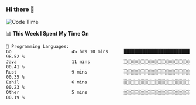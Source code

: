 ### Hi there 👋

<!--
**CrazyCollin/crazycollin** is a ✨ _special_ ✨ repository because its `README.md` (this file) appears on your GitHub profile.

Here are some ideas to get you started:

- 🔭 I’m currently working on ...
- 🌱 I’m currently learning ...
- 👯 I’m looking to collaborate on ...
- 🤔 I’m looking for help with ...
- 💬 Ask me about ...
- 📫 How to reach me: ...
- 😄 Pronouns: ...
- ⚡ Fun fact: ...
-->

<!--START_SECTION:waka-->
![Code Time](http://img.shields.io/badge/Code%20Time-1%2C211%20hrs%205%20mins-blue)

📊 **This Week I Spent My Time On** 

```text
💬 Programming Languages: 
Go                       45 hrs 10 mins      █████████████████████████   98.52 % 
Java                     11 mins             ░░░░░░░░░░░░░░░░░░░░░░░░░   00.41 % 
Rust                     9 mins              ░░░░░░░░░░░░░░░░░░░░░░░░░   00.35 % 
Ezhil                    6 mins              ░░░░░░░░░░░░░░░░░░░░░░░░░   00.23 % 
Other                    5 mins              ░░░░░░░░░░░░░░░░░░░░░░░░░   00.19 % 
```


<!--END_SECTION:waka-->
